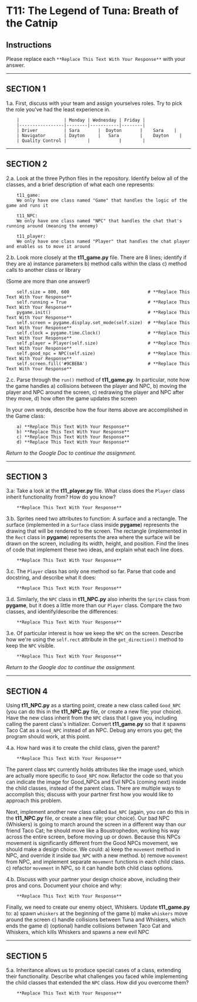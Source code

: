 # T11: The Legend of Tuna: Breath of the Catnip

## Instructions

Please replace each `**Replace This Text With Your Response**` with your answer.

___

## SECTION 1

1.a. First, discuss with your team and assign yourselves roles. Try to pick the role you’ve had the least experience in.

```
    |                 | Monday | Wednesday | Friday |
    |-----------------|--------|-----------|--------|
    | Driver          | Sara       |  Dayton       |    Sara    |
    | Navigator       | Dayton     |   Sara        |    Dayton    |
    | Quality Control |        |           |        |
```

___

## SECTION 2

2.a. Look at the three Python files in the repository. Identify below all of the classes, and a brief description of
    what each one represents:

```
    t11_game:
    We only have one class named "Game" that handles the logic of the game and runs it
    
    t11_NPC:
    We only have one class named "NPC" that handles the chat that's running around (meaning the ennemy)
    
    t11_player:
    We only have one class named "Player" that handles the chat player and enables us to move it around
```

2.b. Look more closely at the **t11_game.py** file. There are 8 lines; identify if they are 
    a) instance parameters
    b) method calls within the class
    c) method calls to another class or library

(Some are more than one answer!)

```
    self.size = 800, 600                              # **Replace This Text With Your Response**
    self.running = True                               # **Replace This Text With Your Response**
    pygame.init()                                     # **Replace This Text With Your Response**
    self.screen = pygame.display.set_mode(self.size)  # **Replace This Text With Your Response**
    self.clock = pygame.time.Clock()                  # **Replace This Text With Your Response**
    self.player = Player(self.size)                   # **Replace This Text With Your Response**
    self.good_npc = NPC(self.size)                    # **Replace This Text With Your Response**
    self.screen.fill('#9CBEBA')                       # **Replace This Text With Your Response**
```

2.c. Parse through the `run()` method of **t11_game.py**. In particular, note how the game handles 
    a) collisions between the player and NPC,
    b) moving the player and NPC around the screen, 
    c) redrawing the player and NPC after they move,
    d) how often the game updates the screen

In your own words, describe how the four items above are accomplished in the Game class:

```
    a) **Replace This Text With Your Response**
    b) **Replace This Text With Your Response**
    c) **Replace This Text With Your Response**
    d) **Replace This Text With Your Response**
```

_Return to the Google Doc to continue the assignment._

---

## SECTION 3

3.a: Take a look at the **t11_player.py** file. What class does the `Player` class inherit functionality from? 
     How do you know?

```
    **Replace This Text With Your Response**
```

3.b. Sprites need two attributes to function: A surface and a rectangle. The surface (implemented in a `Surface` 
     class inside **pygame**) represents the drawing that will be rendered to the screen. The rectangle 
     (implemented in the `Rect` class in **pygame**) represents the area where the surface will be drawn on the screen, 
     including its width, height, and position. Find the lines of code that implement these two ideas, 
     and explain what each line does. 

```
    **Replace This Text With Your Response**
```

3.c. The `Player` class has only one method so far. Parse that code and docstring, and describe what it does:

```
    **Replace This Text With Your Response**
```

3.d. Similarly, the `NPC` class in **t11_NPC.py** also inherits the `Sprite` class from **pygame**, 
     but it does a little more than our `Player` class. Compare the two classes, and identify/describe the differences:

```
    **Replace This Text With Your Response**
```

3.e. Of particular interest is how we keep the `NPC` on the screen. Describe how we're using 
    the `self.rect` attribute in the `get_direction()` method to keep the `NPC` visible.  

```
    **Replace This Text With Your Response**
```

_Return to the Google doc to continue the assignment._ 

---

## SECTION 4

Using **t11_NPC.py** as a starting point, create a new class called `Good_NPC` (you can do this in the **t11_NPC.py** 
file, or create a new file; your choice). Have the new class inherit from the `NPC` class that I gave you, 
including calling the parent class's initializer. Convert **t11_game.py** so that it spawns Taco Cat as a `Good_NPC` 
instead of an NPC. Debug any errors you get; the program should work, at this point. 

4.a. How hard was it to create the child class, given the parent?

```
    **Replace This Text With Your Response**
```

The parent class `NPC` currently holds attributes like the image used, which are actually more specific to 
`Good_NPC` now. Refactor the code so that you can indicate the image for Good_NPCs and Evil NPCs (coming next)
inside the child classes, instead of the parent class. There are multiple ways to accomplish this; discuss with your 
partner first how you would like to approach this problem. 

Next, implement another new class called `Bad_NPC` (again, you can do this in the **t11_NPC.py** 
file, or create a new file; your choice). Our bad NPC (Whiskers) is going to march around the screen in a different way
than our friend Taco Cat; he should move like a Boustrophedon, working his way across the entire screen, before 
moving up or down. Because this NPCs movement is significantly different from the Good NPCs movement, we should 
make a design choice. We could:
    a) keep the `movement` method in NPC, and override it inside `Bad_NPC` with a new method.
    b) remove `movement` from NPC, and implement separate `movement` functions in each child class.
    c) refactor `movement` in NPC, so it can handle both child class options.

4.b. Discuss with your partner your design choice above, including their pros and cons. Document your 
     choice and why: 

```
    **Replace This Text With Your Response**
```

Finally, we need to create our enemy object, Whiskers. Update **t11_game.py** to:
    a) spawn `whiskers` at the beginning of the game
    b) make `whiskers` move around the screen
    c) handle collisions between Tuna and Whiskers, which ends the game
    d) (optional) handle collisions between Taco Cat and Whiskers, which kills Whiskers and spawns a new evil NPC

---

## SECTION 5

5.a. Inheritance allows us to produce special cases of a class, extending their functionality. Describe
    what challenges you faced while implementing the child classes that extended the `NPC` class. 
    How did you overcome them?

```
    **Replace This Text With Your Response**
```